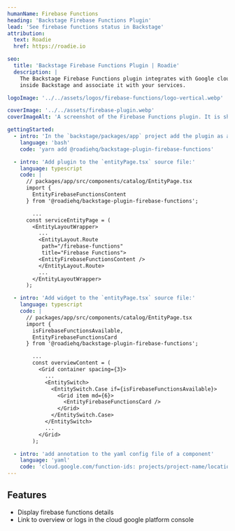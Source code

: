 ```yaml
---
humanName: Firebase Functions
heading: 'Backstage Firebase Functions Plugin'
lead: 'See firebase functions status in Backstage'
attribution:
  text: Roadie
  href: https://roadie.io

seo:
  title: 'Backstage Firebase Functions Plugin | Roadie'
  description: |
    The Backstage Firebase Functions plugin integrates with Google cloud platform to show your functions status
    inside Backstage and associate it with your services.

logoImage: '../../assets/logos/firebase-functions/logo-vertical.webp'

coverImage: '../../assets/firebase-plugin.webp'
coverImageAlt: 'A screenshot of the Firebase Functions plugin. It is showing a functions details for a sample service.'

gettingStarted:
  - intro: 'In the `backstage/packages/app` project add the plugin as a `package.json` dependency:'
    language: 'bash'
    code: 'yarn add @roadiehq/backstage-plugin-firebase-functions'

  - intro: 'Add plugin to the `entityPage.tsx` source file:'
    language: typescript
    code: |
      // packages/app/src/components/catalog/EntityPage.tsx
      import {
        EntityFirebaseFunctionsContent
      } from '@roadiehq/backstage-plugin-firebase-functions';

        ...
      const serviceEntityPage = (
        <EntityLayoutWrapper>
          ...
          <EntityLayout.Route 
           path="/firebase-functions"
           title="Firebase Functions">
          <EntityFirebaseFunctionsContent />
          </EntityLayout.Route>
          ...
        </EntityLayoutWrapper>
      );

  - intro: 'Add widget to the `entityPage.tsx` source file:'
    language: typescript
    code: |
      // packages/app/src/components/catalog/EntityPage.tsx
      import {
        isFirebaseFunctionsAvailable,
        EntityFirebaseFunctionsCard
      } from '@roadiehq/backstage-plugin-firebase-functions';

        ...
        const overviewContent = (
          <Grid container spacing={3}>
            ...
            <EntitySwitch>
              <EntitySwitch.Case if={isFirebaseFunctionsAvailable}>
                <Grid item md={6}>
                  <EntityFirebaseFunctionsCard />
                </Grid>
              </EntitySwitch.Case>
            </EntitySwitch>
            ...
          </Grid>
        );

  - intro: 'add annotation to the yaml config file of a component'
    language: 'yaml'
    code: 'cloud.google.com/function-ids: projects/project-name/locations/region-name/functions/function-name'
---
```


## Features

- Display firebase functions details
- Link to overview or logs in the cloud google platform console
